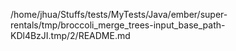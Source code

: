 /home/jhua/Stuffs/tests/MyTests/Java/ember/super-rentals/tmp/broccoli_merge_trees-input_base_path-KDl4BzJI.tmp/2/README.md